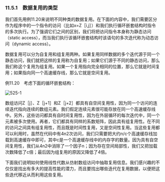 ### 11.5.1　数据复用的类型

我们首先用例11.20来说明不同种类的数据复用。在下面的内容中，我们需要区分作为程序中的一个指令的访问（比如x=Z［i,j］）和我们执行循环嵌套结构时指令的多次执行。为了强调它们之间的区别，我们将把访问指令本身称为静态访问（static access），而当我们执行该循环嵌套结构时该语句的多次迭代称为动态访问（dynamic access）。

数据复用可以分为自复用和组复用两种。如果复用同样数据的多个迭代源于同一个静态访问，我们就把这样的复用称为自复用；如果它们源于不同的静态访问，那么我们称这个复用为组复用。如果一个复用指向完全相同的位置，那么它就是时间复用；如果指向同一个高速缓存线，那么它就是空间复用。

例11.20　考虑下面的循环嵌套结构：

![525-1](../Images/image04902.jpeg)

数组访问Z［j］、Z［j+1］和Z［j+2］都具有自空间复用性，因为同一个访问的连续迭代指向连续的数组元素。我们假定连续元素很可能存放在同一个高速缓存线中。另外，这些访问都具有自时间复用性，因为在外层循环的每次迭代中，同一个元素被多次使用。再者，它们都具有同样的系数矩阵，因此具有组复用性。在不同的访问之间具有组复用性，而且既是时间性复用，又是空间性复用。当这些复用都可以利用时，虽然在代码中有4n2次访问，我们只需要把大约n/c个高速缓存线加载到高速缓存中即可，其中c是一个高速缓存线中的内存字的数量。因为具有自空间复用性，我们从4n2中消除了一个因子n；因为存在空间局部性，我们又把加载次数降低了c倍；最后因为组复用的原因又降低了4倍。

下面我们说明如何使用线性代数从仿射数组访问中抽取复用信息。我们感兴趣的不仅仅是找出有多大的提高性能的潜力，而且要找出哪些迭代在复用数据，以便把这些迭代移近从而利用这些复用。
